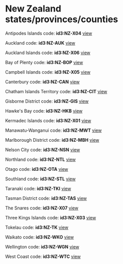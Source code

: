 # New Zealand states/provinces/counties
Antipodes Islands     code: **id3:NZ-X04**     [view](../export/geojson/medium/id3/nz/x04.geojson)     


Auckland     code: **id3:NZ-AUK**     [view](../export/geojson/medium/id3/nz/auk.geojson)     


Auckland Islands     code: **id3:NZ-X06**     [view](../export/geojson/medium/id3/nz/x06.geojson)     


Bay of Plenty     code: **id3:NZ-BOP**     [view](../export/geojson/medium/id3/nz/bop.geojson)     


Campbell Islands     code: **id3:NZ-X05**     [view](../export/geojson/medium/id3/nz/x05.geojson)     


Canterbury     code: **id3:NZ-CAN**     [view](../export/geojson/medium/id3/nz/can.geojson)     


Chatham Islands Territory     code: **id3:NZ-CIT**     [view](../export/geojson/medium/id3/nz/cit.geojson)     


Gisborne District     code: **id3:NZ-GIS**     [view](../export/geojson/medium/id3/nz/gis.geojson)     


Hawke's Bay     code: **id3:NZ-HKB**     [view](../export/geojson/medium/id3/nz/hkb.geojson)     


Kermadec Islands     code: **id3:NZ-X01**     [view](../export/geojson/medium/id3/nz/x01.geojson)     


Manawatu-Wanganui     code: **id3:NZ-MWT**     [view](../export/geojson/medium/id3/nz/mwt.geojson)     


Marlborough District     code: **id3:NZ-MBH**     [view](../export/geojson/medium/id3/nz/mbh.geojson)     


Nelson City     code: **id3:NZ-NSN**     [view](../export/geojson/medium/id3/nz/nsn.geojson)     


Northland     code: **id3:NZ-NTL**     [view](../export/geojson/medium/id3/nz/ntl.geojson)     


Otago     code: **id3:NZ-OTA**     [view](../export/geojson/medium/id3/nz/ota.geojson)     


Southland     code: **id3:NZ-STL**     [view](../export/geojson/medium/id3/nz/stl.geojson)     


Taranaki     code: **id3:NZ-TKI**     [view](../export/geojson/medium/id3/nz/tki.geojson)     


Tasman District     code: **id3:NZ-TAS**     [view](../export/geojson/medium/id3/nz/tas.geojson)     


The Snares     code: **id3:NZ-X07**     [view](../export/geojson/medium/id3/nz/x07.geojson)     


Three Kings Islands     code: **id3:NZ-X03**     [view](../export/geojson/medium/id3/nz/x03.geojson)     


Tokelau     code: **id3:NZ-TK**     [view](../export/geojson/medium/id3/nz/tk.geojson)     


Waikato     code: **id3:NZ-WKO**     [view](../export/geojson/medium/id3/nz/wko.geojson)     


Wellington     code: **id3:NZ-WGN**     [view](../export/geojson/medium/id3/nz/wgn.geojson)     


West Coast     code: **id3:NZ-WTC**     [view](../export/geojson/medium/id3/nz/wtc.geojson)     

